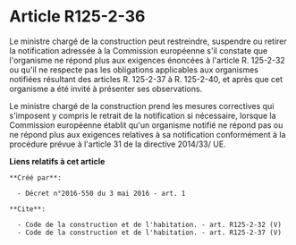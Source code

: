 # Article R125-2-36

Le ministre chargé de la construction peut restreindre, suspendre ou retirer la notification adressée à la Commission
européenne s'il constate que l'organisme ne répond plus aux exigences énoncées à l'article R. 125-2-32 ou qu'il ne respecte
pas les obligations applicables aux organismes notifiées résultant des articles R. 125-2-37 à R. 125-2-40, et après que cet
organisme a été invité à présenter ses observations. 

Le ministre chargé de la construction prend les mesures correctives qui s'imposent y compris le retrait de la notification si
nécessaire, lorsque la Commission européenne établit qu'un organisme notifié ne répond pas ou ne répond plus aux exigences
relatives à sa notification conformément à la procédure prévue à l'article 31 de la directive 2014/33/ UE.

**Liens relatifs à cet article**

	**Créé par**:

	  - Décret n°2016-550 du 3 mai 2016 - art. 1

	**Cite**:

	  - Code de la construction et de l'habitation. - art. R125-2-32 (V)
	  - Code de la construction et de l'habitation. - art. R125-2-37 (V)

